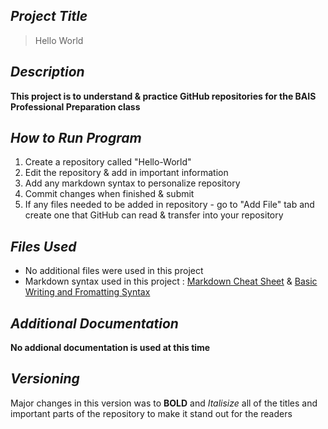 
## *Project Title*
>Hello World
## *Description*
**This project is to understand & practice GitHub repositories for the BAIS Professional Preparation class**
## *How to Run Program*
1. Create a repository called "Hello-World"
2. Edit the repository & add in important information
3. Add any markdown syntax to personalize repository
4. Commit changes when finished & submit
5. If any files needed to be added in repository - go to "Add File" tab and create one that GitHub can read & transfer into your repository
## *Files Used*
* No additional files were used in this project
* Markdown syntax used in this project : [Markdown Cheat Sheet](https://www.markdownguide.org/cheat-sheet/) & [Basic Writing and Fromatting Syntax](https://docs.github.com/en/get-started/writing-on-github/getting-started-with-writing-and-formatting-on-github/basic-writing-and-formatting-syntax)
## *Additional Documentation*
**No addional documentation is used at this time** 
## *Versioning*
Major changes in this version was to **BOLD** and *Italisize* all of the titles and important parts of the repository to make it stand out for the readers
